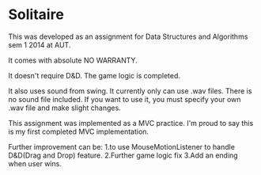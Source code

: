 Solitaire
=========

This was developed as an assignment for Data Structures and Algorithms sem 1 2014 at AUT.
<p>It comes with absolute NO WARRANTY.</p>

It doesn't require D&D.
The game logic is completed.

It also uses sound from swing. It currently only can use .wav files. 
There is no sound file included. If you want to use it, you must specify your own .wav file and make slight changes.

This assignment was implemented as a MVC practice.
I'm proud to say this is my first completed MVC implementation.


Further improvement can be:
1.to use MouseMotionListener to handle D&D(Drag and Drop) feature.
2.Further game logic fix
3.Add an ending when user wins.
